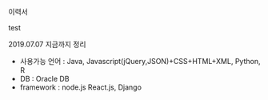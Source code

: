  이력서

test

2019.07.07 지금까지 정리

- 사용가능 언어 : Java, Javascript(jQuery,JSON)+CSS+HTML+XML, Python, R
- DB : Oracle DB
- framework : node.js React.js, Django

